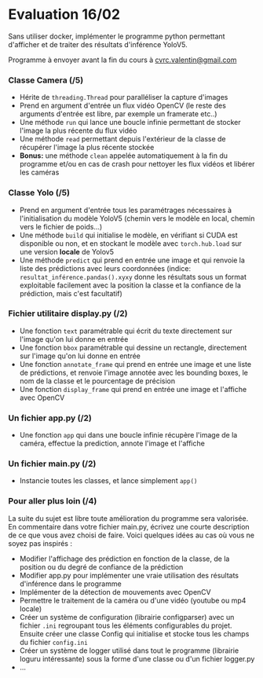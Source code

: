 # Evaluation 16/02

Sans utiliser docker, implémenter le programme python permettant d'afficher et de traiter des résultats d'inférence YoloV5.

Programme à envoyer avant la fin du cours à cvrc.valentin@gmail.com


### Classe Camera (/5)
- Hérite de `threading.Thread` pour paralléliser la capture d'images
- Prend en argument d'entrée un flux vidéo OpenCV (le reste des arguments d'entrée est libre, par exemple un framerate etc..)
- Une méthode `run` qui lance une boucle infinie permettant de stocker l'image la plus récente du flux vidéo
- Une méthode `read` permettant depuis l'extérieur de la classe de récupérer l'image la plus récente stockée
- **Bonus:** une méthode `clean` appelée automatiquement à la fin du programme et/ou en cas de crash pour nettoyer les flux vidéos et libérer les caméras

### Classe Yolo (/5)
- Prend en argument d'entrée tous les paramétrages nécessaires à l'initialisation du modèle YoloV5 (chemin vers le modèle en local, chemin vers le fichier de poids...)
- Une méthode `build` qui initialise le modèle, en vérifiant si CUDA est disponible ou non, et en stockant le modèle avec `torch.hub.load` sur une version **locale** de Yolov5
- Une méthode `predict` qui prend en entrée une image et qui renvoie la liste des prédictions avec leurs coordonnées (indice: `resultat_inférence.pandas().xyxy` donne les résultats sous un format exploitable facilement avec la position la classe et la confiance de la prédiction, mais c'est facultatif)

### Fichier utilitaire display.py (/2)
- Une fonction `text` paramétrable qui écrit du texte directement sur l'image qu'on lui donne en entrée
- Une fonction `bbox` paramétrable qui dessine un rectangle, directement sur l'image qu'on lui donne en entrée
- Une fonction `annotate_frame` qui prend en entrée une image et une liste de prédictions, et renvoie l'image annotée avec les bounding boxes, le nom de la classe et le pourcentage de précision
- Une fonction `display_frame` qui prend en entrée une image et l'affiche avec OpenCV

### Un fichier app.py (/2)
- Une fonction `app` qui dans une boucle infinie récupère l'image de la caméra, effectue la prediction, annote l'image et l'affiche

### Un fichier main.py (/2)
- Instancie toutes les classes, et lance simplement `app()`

### Pour aller plus loin (/4)
La suite du sujet est libre toute amélioration du programme sera valorisée. En commentaire dans votre fichier main.py, écrivez une courte description de ce que vous avez choisi de faire. Voici quelques idées au cas où vous ne soyez pas inspirés :
- Modifier l'affichage des prédiction en fonction de la classe, de la position ou du degré de confiance de la prédiction
- Modifier app.py pour implémenter une vraie utilisation des résultats d'inférence dans le programme
- Implémenter de la détection de mouvements avec OpenCV
- Permettre le traitement de la caméra ou d'une vidéo (youtube ou mp4 locale)
- Créer un système de configuration (librairie configparser) avec un fichier `.ini` regroupant tous les éléments configurables du projet. Ensuite créer une classe Config qui initialise et stocke tous les champs du fichier `config.ini`
- Créer un système de logger utilisé dans tout le programme (librairie loguru intéressante) sous la forme d'une classe ou d'un fichier logger.py
- ...
